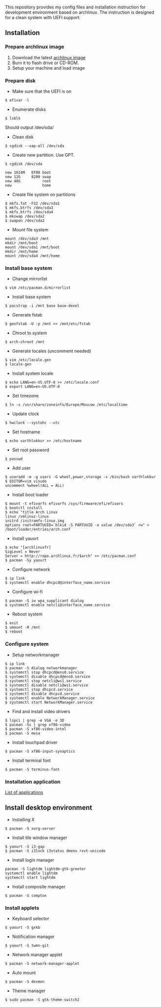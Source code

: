 This repository provides my config files and installation instruction for development environment based on archlinux.
The instruction is designed for a clean system with UEFI support. 

## Installation

### Prepare archlinux image
1. Download the latest [archlinux image](https://www.archlinux.org/download) 
2. Burn it to flash drive or CD-ROM.
3. Setup your machine and load image

### Prepare disk
* Make sure that the UEFI is on  
```shell
$ efivar -l
```

* Enumerate disks  
``` shell
$ lsblk
```  
Should output /dev/sda/

* Clean disk  
```shell
$ sgdisk --xap-all /dev/sda
```

* Create new partition. Use GPT.  
```shell
$ cgdisk /dev/sda
```
```
new 1024M 	EF00 boot
new 12G 	8200 swap
new 40G    		 root
new 			 home
```

* Create file system on partitions  
```shell
$ mkfs.fat -F32 /dev/sda1
$ mkfs.btrfs /dev/sda3
$ mkfs.btrfs /dev/sda4
$ mkswap /dev/sda2
$ swapon /dev/sda2
```

* Mount file system  
```shell
mount /dev/sda3 /mnt 
mkdir /mnt/boot
mount /dev/sda1 /mnt/boot
mkdir /mnt/home
mount /dev/sda4 /mnt/home
```

### Install base system

* Change mirrorlist  
```shell
$ vim /etc/pacman.d/mirrorlist
```

* Install base system  
```shell
$ pacstrap -i /mnt base base-devel
```

* Generate fstab  
```shell
$ genfstab -U -p /mnt >> /mnt/etc/fstab
```

* Chroot to system  
```shell
$ arch-chroot /mnt
```

* Generate locales (uncomment needed)  
```shell
$ vim /etc/locale.gen 
$ locale-gen
```

* Install system locale  
```shell
$ echo LANG=en-US.UTF-8 >> /etc/locale.conf
$ export LANG=en-US.UTF-8
```

* Set timezone  
```shell
$ ln -s /usr/share/zoneinfo/Europe/Moscow /etc/localtime
```

* Update clock
```shell
$ hwclock --systohc --utc
```

* Set hostname  
```shell
$ echo varthlokkur >> /etc/hostname
```

* Set root password  
```shell
$ passwd
``` 

* Add user  
```shell
$ useradd -m -g users -G wheel,power,storage -s /bin/bash varthlokkur
$ EDITOR=vim visudo
uncomment %wheel(ALL = ALL)
```

* Install boot loader
```shell
$ mount -t efivarfs efivarfs /sys/firmware/efi/efivars
$ bootctl install
$ echo "title Arch Linux
linux /vmlinuz-linux
initrd /initramfs-linux.img
options root=PARTUUID=`blkid -S PARTUUID -o value /dev/sda3` rw" > /boot/loader/entries/arch.conf
```

* Install yauort
```shell
$ echo "[archlinuxfr]
SigLevel = Never
Server = http://repo.archlinux.fr/$arch" >> /etc/pacman.conf
$ pacman -Sy yaourt
```

* Configure network
```shell
$ ip link
$ systemctl enable dhcpcd@interface_name.service
```

* Configure wi-fi
```shell
$ pacman -S iw wpa_supplicant dialog 
$ systemctl enable netcli@interface_name.service
```

* Reboot system
```shell
$ exit
$ umount -R /mnt
$ reboot
```

### Configure system

* Setup networkmanager
```shell
$ ip link
$ pacman -S dialog networkmanager
$ systemctl stop dhcpcd@ens0.service
$ systemctl disable dhcpcd@ens0.service
$ systemctl stop netcli@ws1.service
$ systemctl disable netcli@ws1.service
$ systemctl stop dhcpcd.service
$ systemctl disable dhcpcd.service
$ systemctl enable NetworkManager.service
$ systemctl start NetworkManager.service
```

* Find and install video drivers  
```shell 
$ lspci | grep -e VGA -e 3D
$ pacman -Ss | grep xf86-video
$ pacman -S xf86-video-intel
$ pacman -S mesa
```
 
* Install touchpad driver
```shell
$ pacman -S xf86-input-synaptics
```

* Install terminal font
```shell
$ pacman -S terminus-font
```

### Installation application
[List of applications](application.md) 


## Install desktop environment

* Installing X  
```shell
$ pacman -S xorg-server
```

* Install tile window manager
```shell
$ yaourt -S i3-gap
$ pacman -S i3lock i3status dmenu rxvt-unicode
```

* Install login manager  
```shell
pacman -S lightdm lightdm-gtk-greeter
systemctl enable lightdm
systemctl start lightdm
```

* Install composite manager
```shell
$ pacman -S compton
```

### Install applets
* Keyboard selector
```shell
$ yaourt -S gxkb
```
* Notification manager
```shell
$ yaourt -S twmn-git
```

* Network manager applet
```shell
$ pacman -S network-manager-applet
```

* Auto mount
```shell
$ pacman -S devmon
```
* Theme manager
```shell
$ sudo pacman -S gtk-theme-switch2
```
